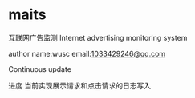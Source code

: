 # maits
互联网广告监测
Internet advertising monitoring system

author name:wusc email:1033429246@qq.com 

Continuous update

进度
    当前实现展示请求和点击请求的日志写入
